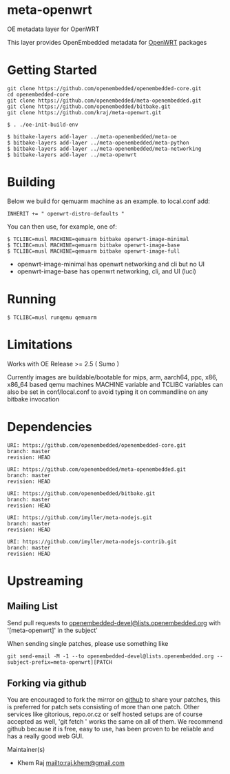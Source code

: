 # meta-openwrt
OE metadata layer for OpenWRT

This layer provides OpenEmbedded metadata for [OpenWRT](http://www.openwrt.org/) packages

# Getting Started

```shell
git clone https://github.com/openembedded/openembedded-core.git
cd openembedded-core
git clone https://github.com/openembedded/meta-openembedded.git
git clone https://github.com/openembedded/bitbake.git
git clone https://github.com/kraj/meta-openwrt.git

$ . ./oe-init-build-env

$ bitbake-layers add-layer ../meta-openembedded/meta-oe
$ bitbake-layers add-layer ../meta-openembedded/meta-python
$ bitbake-layers add-layer ../meta-openembedded/meta-networking
$ bitbake-layers add-layer ../meta-openwrt
```

# Building

Below we build for qemuarm machine as an example.
to local.conf add:

```
INHERIT += " openwrt-distro-defaults "
```

You can then use, for example, one of:

```shell
$ TCLIBC=musl MACHINE=qemuarm bitbake openwrt-image-minimal
$ TCLIBC=musl MACHINE=qemuarm bitbake openwrt-image-base
$ TCLIBC=musl MACHINE=qemuarm bitbake openwrt-image-full

```

* openwrt-image-minimal has openwrt networking and cli but no UI
* openwrt-image-base has openwrt networking, cli, and UI (luci)

# Running

```shell
$ TCLIBC=musl runqemu qemuarm
```

# Limitations

Works with OE Release >= 2.5 ( Sumo )

Currently images are buildable/bootable for mips, arm, aarch64, ppc, x86, x86_64
based qemu machines
MACHINE variable and TCLIBC variables can also be set in conf/local.conf
to avoid typing it on commandline on any bitbake invocation

# Dependencies

```
URI: https://github.com/openembedded/openembedded-core.git
branch: master
revision: HEAD

URI: https://github.com/openembedded/meta-openembedded.git
branch: master
revision: HEAD

URI: https://github.com/openembedded/bitbake.git
branch: master
revision: HEAD

URI: https://github.com/imyller/meta-nodejs.git
branch: master
revision: HEAD

URI: https://github.com/imyller/meta-nodejs-contrib.git
branch: master
revision: HEAD
```

# Upstreaming

## Mailing List
Send pull requests to openembedded-devel@lists.openembedded.org with '[meta-openwrt]' in the subject'

When sending single patches, please use something like

```shell
git send-email -M -1 --to openembedded-devel@lists.openembedded.org --subject-prefix=meta-openwrt][PATCH
```
## Forking via github

You are encouraged to fork the mirror on [github](https://github.com/kraj/meta-openwrt/)
to share your patches, this is preferred for patch sets consisting of more than
one patch. Other services like gitorious, repo.or.cz or self hosted setups are
of course accepted as well, 'git fetch <remote>' works the same on all of them.
We recommend github because it is free, easy to use, has been proven to be reliable
and has a really good web GUI.

Maintainer(s)

* Khem Raj <mailto:raj.khem@gmail.com>
